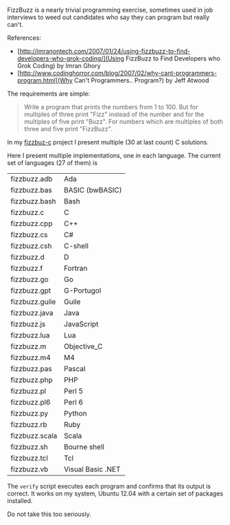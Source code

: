 FizzBuzz is a nearly trivial programming exercise, sometimes used in
job interviews to weed out candidates who say they can program but
really can't.

References:

* [http://imranontech.com/2007/01/24/using-fizzbuzz-to-find-developers-who-grok-coding/](Using FizzBuzz to Find Developers who Grok Coding) by Imran Ghory
* [http://www.codinghorror.com/blog/2007/02/why-cant-programmers-program.html](Why Can't Programmers.. Program?) by Jeff Atwood

The requirements are simple:

> Write a program that prints the numbers from 1 to 100. But for multiples
> of three print "Fizz" instead of the number and for the multiples of
> five print "Buzz". For numbers which are multiples of both three and
> five print "FizzBuzz".

In my [fizzbuz-c](https://github.com/Keith-S-Thompson/fizzbuzz-c) project
I present multiple (30 at last count) C solutions.

Here I present multiple implementations, one in each language.  The current set of languages (27 of them) is

<table border="0">
<tr><td>fizzbuzz.adb</td><td>Ada</td></tr>
<tr><td>fizzbuzz.bas</td><td>BASIC (bwBASIC)</td></tr>
<tr><td>fizzbuzz.bash</td><td>Bash</td></tr>
<tr><td>fizzbuzz.c</td><td>C</td></tr>
<tr><td>fizzbuzz.cpp</td><td>C++</td></tr>
<tr><td>fizzbuzz.cs</td><td>C#</td></tr>
<tr><td>fizzbuzz.csh</td><td>C-shell</td></tr>
<tr><td>fizzbuzz.d</td><td>D</td></tr>
<tr><td>fizzbuzz.f</td><td>Fortran</td></tr>
<tr><td>fizzbuzz.go</td><td>Go</td></tr>
<tr><td>fizzbuzz.gpt</td><td>G-Portugol</td></tr>
<tr><td>fizzbuzz.guile</td><td>Guile</td></tr>
<tr><td>fizzbuzz.java</td><td>Java</td></tr>
<tr><td>fizzbuzz.js</td><td>JavaScript</td></tr>
<tr><td>fizzbuzz.lua</td><td>Lua</td></tr>
<tr><td>fizzbuzz.m</td><td>Objective_C</td></tr>
<tr><td>fizzbuzz.m4</td><td>M4</td></tr>
<tr><td>fizzbuzz.pas</td><td>Pascal</td></tr>
<tr><td>fizzbuzz.php</td><td>PHP</td></tr>
<tr><td>fizzbuzz.pl</td><td>Perl 5</td></tr>
<tr><td>fizzbuzz.pl6</td><td>Perl 6</td></tr>
<tr><td>fizzbuzz.py</td><td>Python</td></tr>
<tr><td>fizzbuzz.rb</td><td>Ruby</td></tr>
<tr><td>fizzbuzz.scala</td><td>Scala</td></tr>
<tr><td>fizzbuzz.sh</td><td>Bourne shell</td></tr>
<tr><td>fizzbuzz.tcl</td><td>Tcl</td></tr>
<tr><td>fizzbuzz.vb</td><td>Visual Basic .NET</td></tr>
</table>

The `verify` script executes each program and confirms that its output
is correct.  It works on my system, Ubuntu 12.04 with a certain set
of packages installed.

Do not take this too seriously.
